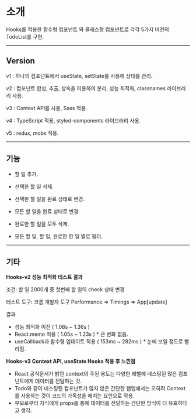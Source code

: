# 소개

Hooks를 적용한 함수형 컴포넌트 와 클래스형 컴포넌트로 각각 5가지 버전의 TodoList를 구현.

---

## Version
v1 : 하나의 컴포넌트에서 useState, setState를 사용해 상태를 관리.

v2 : 컴포넌트 합성, 추출, 상속을 이용하여 분리, 성능 최적화, classnames 라이브러리 사용.

v3 : Context API를 사용, Sass 적용.

v4 : TypeScript 적용, styled-components 라이브러리 사용.

v5 : redux, mobx 적용.

---

## 기능

- 할 일 추가.

- 선택한 할 일 삭제.

- 선택한 할 일을 완료 상태로 변경.

- 모든 할 일을 완료 상태로 변경.

- 완료한 할 일을 모두 삭제.

- 모든 할 일, 할 일, 완료한 한 일 별로 필터.

---

## 기타

**Hooks-v2 성능 최적화 테스트 결과**

조건: 할 일 2000개 중 첫번째 할 일의 check 상태 변경

테스트 도구: 크롬 개발자 도구 Performance => Timings => App[update]

결과
- 성능 최적화 이전 ( 1.08s ~ 1.36s )
- React.memo 적용 ( 1.05s ~ 1.23s ) * 큰 변화 없음.
- useCallback과 함수형 업데이트 적용 ( 153ms ~ 282ms ) * 눈에 보일 정도로 빨라짐.


**Hooks-v3 Context API, useState Hooks 적용 후 느낀점**

- React 공식문서가 밝힌 context의 주된 용도는 다양한 레벨에 네스팅된 많은 컴포넌트에게 데이터를 전달하는 것.
- Todo와 같이 네스팅된 컴포넌트가 많지 않은 간단한 웹앱에서는 오히려 Context를 사용하는 것이 코드의 가독성을 해치는 요인으로 작용.
- 부모로부터 자식에게 props를 통해 데이터를 전달하는 간단한 방식이 더 유효하다고 생각.
